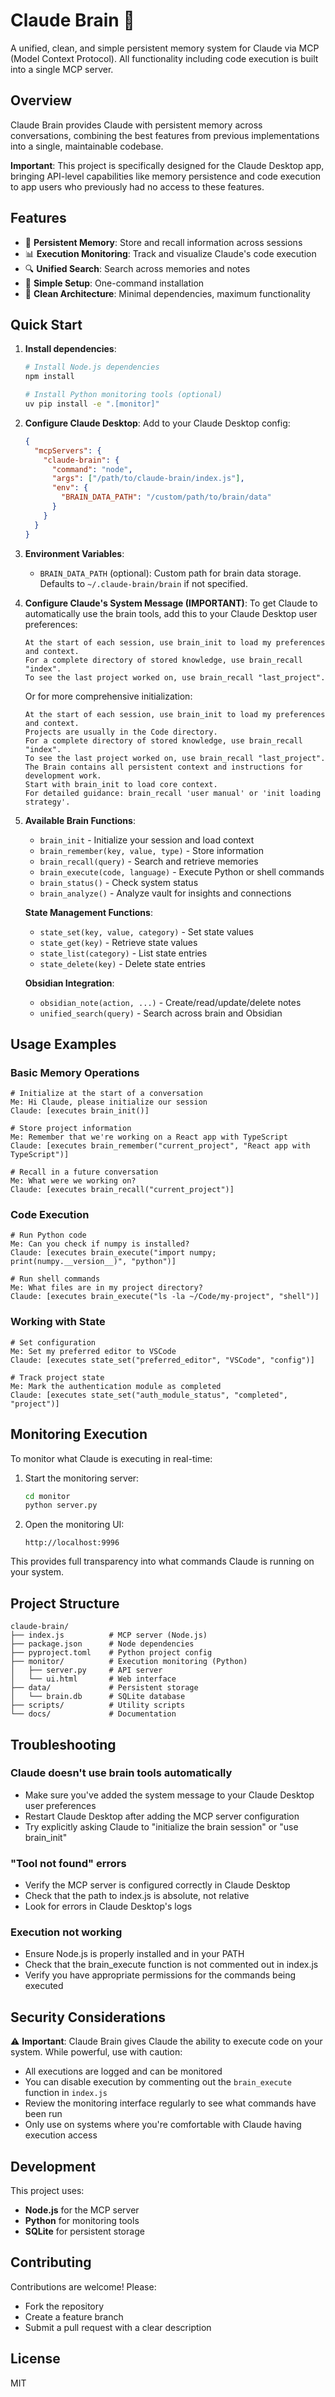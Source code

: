 # Claude Brain 🧠

A unified, clean, and simple persistent memory system for Claude via MCP (Model Context Protocol). All functionality 
including code execution is built into a single MCP server.

## Overview

Claude Brain provides Claude with persistent memory across conversations, combining the best features from previous implementations into a single, maintainable codebase.

**Important**: This project is specifically designed for the Claude Desktop app, bringing API-level capabilities like memory persistence and code execution to app users who previously had no access to these features.

## Features

- 🧠 **Persistent Memory**: Store and recall information across sessions
- 📊 **Execution Monitoring**: Track and visualize Claude's code execution
- 🔍 **Unified Search**: Search across memories and notes
- 🚀 **Simple Setup**: One-command installation
- 🎯 **Clean Architecture**: Minimal dependencies, maximum functionality

## Quick Start

1. **Install dependencies**:
   ```bash
   # Install Node.js dependencies
   npm install
   
   # Install Python monitoring tools (optional)
   uv pip install -e ".[monitor]"
   ```

2. **Configure Claude Desktop**:
   Add to your Claude Desktop config:
   ```json
   {
     "mcpServers": {
       "claude-brain": {
         "command": "node",
         "args": ["/path/to/claude-brain/index.js"],
         "env": {
           "BRAIN_DATA_PATH": "/custom/path/to/brain/data"
         }
       }
     }
   }
   ```

3. **Environment Variables**:
   - `BRAIN_DATA_PATH` (optional): Custom path for brain data storage. Defaults to `~/.claude-brain/brain` if not specified.

4. **Configure Claude's System Message (IMPORTANT)**:
   To get Claude to automatically use the brain tools, add this to your Claude Desktop user preferences:
   
   ```
   At the start of each session, use brain_init to load my preferences and context. 
   For a complete directory of stored knowledge, use brain_recall "index". 
   To see the last project worked on, use brain_recall "last_project".
   ```
   
   Or for more comprehensive initialization:
   ```
   At the start of each session, use brain_init to load my preferences and context. 
   Projects are usually in the Code directory. 
   For a complete directory of stored knowledge, use brain_recall "index". 
   To see the last project worked on, use brain_recall "last_project". 
   The Brain contains all persistent context and instructions for development work. 
   Start with brain_init to load core context. 
   For detailed guidance: brain_recall 'user manual' or 'init loading strategy'.
   ```

5. **Available Brain Functions**:
   - `brain_init` - Initialize your session and load context
   - `brain_remember(key, value, type)` - Store information
   - `brain_recall(query)` - Search and retrieve memories
   - `brain_execute(code, language)` - Execute Python or shell commands
   - `brain_status()` - Check system status
   - `brain_analyze()` - Analyze vault for insights and connections
   
   **State Management Functions**:
   - `state_set(key, value, category)` - Set state values
   - `state_get(key)` - Retrieve state values
   - `state_list(category)` - List state entries
   - `state_delete(key)` - Delete state entries
   
   **Obsidian Integration**:
   - `obsidian_note(action, ...)` - Create/read/update/delete notes
   - `unified_search(query)` - Search across brain and Obsidian

## Usage Examples

### Basic Memory Operations
```
# Initialize at the start of a conversation
Me: Hi Claude, please initialize our session
Claude: [executes brain_init()]

# Store project information
Me: Remember that we're working on a React app with TypeScript
Claude: [executes brain_remember("current_project", "React app with TypeScript")]

# Recall in a future conversation
Me: What were we working on?
Claude: [executes brain_recall("current_project")]
```

### Code Execution
```
# Run Python code
Me: Can you check if numpy is installed?
Claude: [executes brain_execute("import numpy; print(numpy.__version__)", "python")]

# Run shell commands
Me: What files are in my project directory?
Claude: [executes brain_execute("ls -la ~/Code/my-project", "shell")]
```

### Working with State
```
# Set configuration
Me: Set my preferred editor to VSCode
Claude: [executes state_set("preferred_editor", "VSCode", "config")]

# Track project state
Me: Mark the authentication module as completed
Claude: [executes state_set("auth_module_status", "completed", "project")]
```

## Monitoring Execution

To monitor what Claude is executing in real-time:

1. Start the monitoring server:
   ```bash
   cd monitor
   python server.py
   ```

2. Open the monitoring UI:
   ```
   http://localhost:9996
   ```

This provides full transparency into what commands Claude is running on your system.

## Project Structure

```
claude-brain/
├── index.js          # MCP server (Node.js)
├── package.json      # Node dependencies
├── pyproject.toml    # Python project config
├── monitor/          # Execution monitoring (Python)
│   ├── server.py     # API server
│   └── ui.html       # Web interface
├── data/             # Persistent storage
│   └── brain.db      # SQLite database
├── scripts/          # Utility scripts
└── docs/             # Documentation
```

## Troubleshooting

### Claude doesn't use brain tools automatically
- Make sure you've added the system message to your Claude Desktop user preferences
- Restart Claude Desktop after adding the MCP server configuration
- Try explicitly asking Claude to "initialize the brain session" or "use brain_init"

### "Tool not found" errors
- Verify the MCP server is configured correctly in Claude Desktop
- Check that the path to index.js is absolute, not relative
- Look for errors in Claude Desktop's logs

### Execution not working
- Ensure Node.js is properly installed and in your PATH
- Check that the brain_execute function is not commented out in index.js
- Verify you have appropriate permissions for the commands being executed

## Security Considerations

⚠️ **Important**: Claude Brain gives Claude the ability to execute code on your system. While powerful, use with caution:

- All executions are logged and can be monitored
- You can disable execution by commenting out the `brain_execute` function in `index.js`
- Review the monitoring interface regularly to see what commands have been run
- Only use on systems where you're comfortable with Claude having execution access

## Development

This project uses:
- **Node.js** for the MCP server
- **Python** for monitoring tools
- **SQLite** for persistent storage

## Contributing

Contributions are welcome! Please:
- Fork the repository
- Create a feature branch
- Submit a pull request with a clear description

## License

MIT
